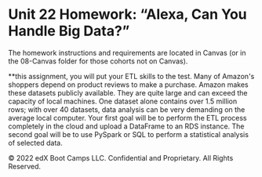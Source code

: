 # Unit 22 Homework: “Alexa, Can You Handle Big Data?”

The homework instructions and requirements are located in Canvas (or in the 08-Canvas folder for those cohorts not on Canvas).

**this assignment, you will put your ETL skills to the test. Many of Amazon's shoppers depend on product reviews to make a purchase. Amazon makes these datasets publicly available. They are quite large and can exceed the capacity of local machines. One dataset alone contains over 1.5 million rows; with over 40 datasets, data analysis can be very demanding on the average local computer. Your first goal will be to perform the ETL process completely in the cloud and upload a DataFrame to an RDS instance. The second goal will be to use PySpark or SQL to perform a statistical analysis of selected data.

© 2022 edX Boot Camps LLC. Confidential and Proprietary. All Rights Reserved.
